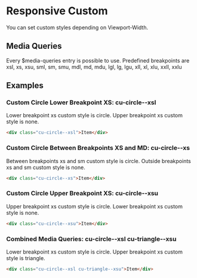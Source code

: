 # Responsive Custom

You can set custom styles depending on Viewport-Width.

## Media Queries

Every \$media-queries entry is possible to use. Predefined breakpoints are xsl, xs, xsu, sml, sm, smu, mdl, md, mdu, lgl, lg, lgu, xll, xl, xlu, xxll, xxlu

## Examples

### Custom Circle Lower Breakpoint XS: **cu-circle--xsl**

Lower breakpoint xs custom style is circle. Upper breakpoint xs custom style is none.

```html
<div class="cu-circle--xsl">Item</div>
```

### Custom Circle Between Breakpoints XS and MD: **cu-circle--xs**

Between breakpoints xs and sm custom style is circle. Outside breakpoints xs and sm custom style is none.

```html
<div class="cu-circle--xs">Item</div>
```

### Custom Circle Upper Breakpoint XS: **cu-circle--xsu**

Upper breakpoint xs custom style is circle. Lower breakpoint xs custom style is none.

```html
<div class="cu-circle--xsu">Item</div>
```

### Combined Media Queries: **cu-circle--xsl cu-triangle--xsu**

Lower breakpoint xs custom style is circle. Upper breakpoint xs custom style is triangle.

```html
<div class="cu-circle--xsl cu-triangle--xsu">Item</div>
```
